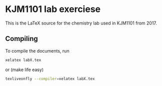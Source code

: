 # KJM1101 lab exerciese
This is the LaTeX source for the chemistry lab used in KJM1101 from 2017.

## Compiling
To compile the documents, run
```bash
xelatex labX.tex
```
or (make life easy)
```bash
texliveonfly --compiler=xelatex labX.tex
```
